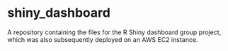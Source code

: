 # shiny_dashboard
A repository containing the files for the R Shiny dashboard group project, which was also subsequently deployed on an AWS EC2 instance.
